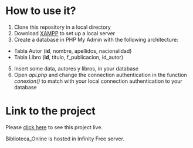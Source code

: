 # How to use it?

1. Clone this repository in a local directory
2. Download [XAMPP](https://www.apachefriends.org/es/index.html) to set up a local server
3. Create a database in PHP My Admin with the following architecture:
  - Tabla Autor (**id**, nombre, apellidos, nacionalidad)
  - Tabla Libro (**id**, titulo, f_publicacion, id_autor)
5. Insert some data, autores y libros, in your database 
6. Open *api.php* and change the connection authentication in the function *conexion()* to match with your local connection authentication to your database   

# Link to the project
Please [click here](http://foc-dwes.epizy.com/dwes/07/src/cliente.php) to see this project live.

Biblioteca_Online is hosted in Infinity Free server.


